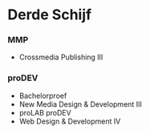 Derde Schijf
============

### MMP

- Crossmedia Publishing III

### proDEV

- Bachelorproef
- New Media Design & Development III
- proLAB proDEV
- Web Design & Development IV